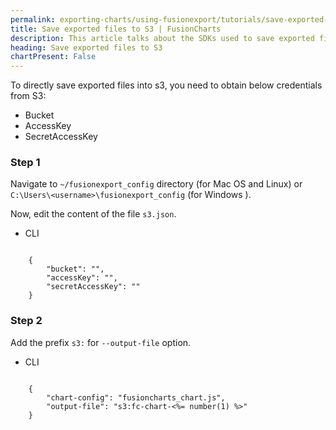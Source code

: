 ```yaml
---
permalink: exporting-charts/using-fusionexport/tutorials/save-exported-files-to-s-three.html
title: Save exported files to S3 | FusionCharts
description: This article talks about the SDKs used to save exported files to s3.
heading: Save exported files to S3
chartPresent: False
---
```


To directly save exported files into s3, you need to obtain below credentials from S3:

* Bucket
* AccessKey
* SecretAccessKey

### Step 1

Navigate to `~/fusionexport_config` directory (for Mac OS and Linux) or  `C:\Users\<username>\fusionexport_config` (for Windows ).

Now, edit the content of the file `s3.json`.

<div class="code-wrapper">
<ul class="code-tabs">
    <li class="active"><a data-toggle="cli">CLI</a></li>
</ul>

<div class="tab-content">
<div class="tab cli-tab active">
<pre><code class="language-javascript">
	{
		"bucket": "",
		"accessKey": "",
		"secretAccessKey": ""
	}
</pre></code>
</div>
</div>
</div>

### Step 2

Add the prefix `s3:` for `--output-file` option.

<div class="code-wrapper">
<ul class="code-tabs">
    <li class="active"><a data-toggle="cli">CLI</a></li>
</ul>

<div class="tab-content">
<div class="tab cli-tab active">
<pre><code class="language-javascript">
	{
		"chart-config": "fusioncharts_chart.js",
		"output-file": "s3:fc-chart-<%= number(1) %>"
	}
</pre></code>
</div>
</div>
</div>